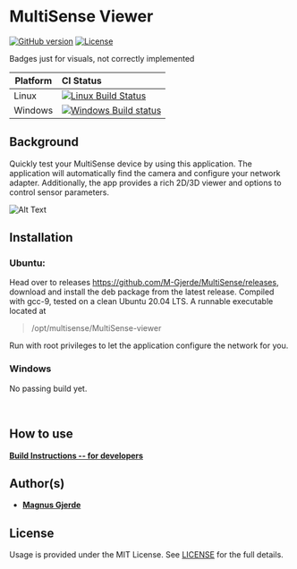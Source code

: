 # MultiSense Viewer

[![GitHub version](https://img.shields.io/badge/version-v0.1.0-blue.svg)](https://github.com/yilber/readme-boilerplate)
[![License](https://img.shields.io/github/license/yilber/readme-boilerplate.svg)](https://github.com/Yilber/readme-boilerplate/blob/master/LICENSE)
<!---
 [![Backers on Patreon](https://img.shields.io/badge/backer-Patreon-orange.svg)](https://www.patreon.com/yilber) [![Backers on Paypal](https://img.shields.io/badge/backer-Paypal-blue.svg)](https://www.paypal.me/Yilber) -->

Badges just for visuals, not correctly implemented

| Platform | CI Status                                                                                                                                                                    |
|----------|:-----------------------------------------------------------------------------------------------------------------------------------------------------------------------------|
| Linux    | [![Linux Build Status](https://ci.appveyor.com/api/projects/status/abynv8xd75m26qo9/branch/master?svg=true)](https://ci.appveyor.com/project/ianfixes/arduino-ci)            |
| Windows  | [![Windows Build status](http://badges.herokuapp.com/travis/Arduino-CI/arduino_ci?env=BADGE=linux&label=build&branch=master)](https://travis-ci.org/Arduino-CI/arduino_ci)   |

## Background
Quickly test your MultiSense device by using this application. The application will automatically find the camera and configure your network adapter. Additionally, the app provides a rich 2D/3D viewer and options to control sensor parameters.

![Alt Text](https://github.com/M-Gjerde/MultiSense/blob/master/docs/usage_3.gif)


## Installation
### Ubuntu:
Head over to releases https://github.com/M-Gjerde/MultiSense/releases, download and install the deb package from the latest release. Compiled with gcc-9, tested on a clean Ubuntu 20.04 LTS.
A runnable executable located at 
> /opt/multisense/MultiSense-viewer

Run with root privileges to let the application configure the network for you.

### Windows
No passing build yet.

<br>

## How to use

[**Build Instructions -- for developers**](https://github.com/M-Gjerde/MultiSense/blob/master/docs/BUILD.md)

## Author(s)

* [**Magnus Gjerde**](https://github.com/M-Gjerde/)

## License

Usage is provided under the MIT License. See [LICENSE](https://github.com/M-Gjerde/MultiSense/blob/master/LICENSE) for the full details.
